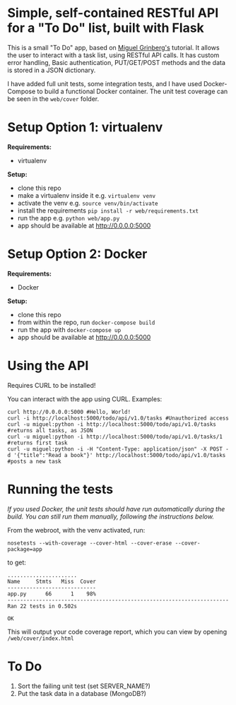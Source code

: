 Simple, self-contained RESTful API for a "To Do" list, built with Flask
=======================================================================

This is a small "To Do" app, based on [Miguel Grinberg's](https://blog.miguelgrinberg.com/post/designing-a-restful-api-with-python-and-flask) tutorial. It allows the user to interact with a task list, using RESTful API calls. It has custom error handling, Basic authentication, PUT/GET/POST methods and the data is stored in a JSON dictionary.

I have added full unit tests, some integration tests, and I have used Docker-Compose to build a functional Docker container. The unit test coverage can be seen in the `web/cover` folder.

Setup Option 1: virtualenv
==========================

**Requirements:**

-  virtualenv

**Setup:**

-  clone this repo
-  make a virtualenv inside it e.g. `virtualenv venv`
-  activate the venv e.g. `source venv/bin/activate`
-  install the requirements `pip install -r web/requirements.txt`
-  run the app e.g. `python web/app.py`
-  app should be available at http://0.0.0.0:5000

Setup Option 2: Docker
======================

**Requirements:**

-  Docker

**Setup:**

-  clone this repo
-  from within the repo, run `docker-compose build`
-  run the app with `docker-compose up`
-  app should be available at http://0.0.0.0:5000

Using the API
=============

Requires CURL to be installed!

You can interact with the app using CURL. Examples:

```
curl http://0.0.0.0:5000 #Hello, World!
curl -i http://localhost:5000/todo/api/v1.0/tasks #Unauthorized access
curl -u miguel:python -i http://localhost:5000/todo/api/v1.0/tasks #returns all tasks, as JSON
curl -u miguel:python -i http://localhost:5000/todo/api/v1.0/tasks/1 #returns first task
curl -u miguel:python -i -H "Content-Type: application/json" -X POST -d '{"title":"Read a book"}' http://localhost:5000/todo/api/v1.0/tasks #posts a new task
```

Running the tests
=================

*If you used Docker, the unit tests should have run automatically during the build. You can still run them manually, following the instructions below.*

From the webroot, with the venv activated, run:

`nosetests --with-coverage --cover-html --cover-erase --cover-package=app`

to get:
```
......................
Name     Stmts   Miss  Cover
----------------------------
app.py      66      1    98%
----------------------------------------------------------------------
Ran 22 tests in 0.502s

OK

```

This will output your code coverage report, which you can view by opening `/web/cover/index.html`

To Do
=====

1. Sort the failing unit test (set SERVER_NAME?)
1. Put the task data in a database (MongoDB?)


